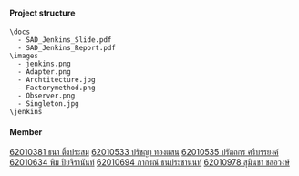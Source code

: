 #### Project structure

```
\docs
  - SAD_Jenkins_Slide.pdf
  - SAD_Jenkins_Report.pdf
\images
  - jenkins.png
  - Adapter.png
  - Archtitecture.jpg
  - Factorymethod.png
  - Observer.png
  - Singleton.jpg
\jenkins
```

#### Member
[62010381 ธนา ติ้งประสม](https://github.com/eXitHere)
[62010533 ปรัชญา ทองแสน](https://github.com/LittleLunar)
[62010535 ปรัตถกร ศรีบรรยงค์](https://github.com/Clockwick)
[62010634 พิม  ปิยจิรานันท์](https://github.com/It5Me)
[62010694 ภากรณ์ ธนประชานนท์](https://github.com/T-Pakorn)
[62010978 สุมินชา  ชลอวงษ์](https://github.com/DearSmc)
